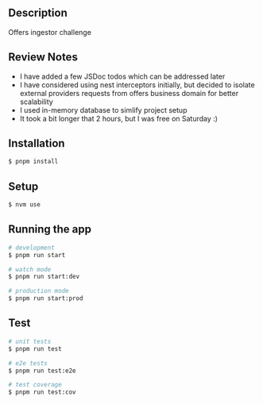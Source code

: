 ## Description

Offers ingestor challenge

## Review Notes

- I have added a few JSDoc todos which can be addressed later
- I have considered using nest interceptors initially, but decided to isolate external providers requests from offers business domain for better scalability
- I used in-memory database to simlify project setup
- It took a bit longer that 2 hours, but I was free on Saturday :) 
## Installation

```bash
$ pnpm install
```
## Setup

```bash
$ nvm use
```

## Running the app

```bash
# development
$ pnpm run start

# watch mode
$ pnpm run start:dev

# production mode
$ pnpm run start:prod
```

## Test

```bash
# unit tests
$ pnpm run test

# e2e tests
$ pnpm run test:e2e

# test coverage
$ pnpm run test:cov
```

